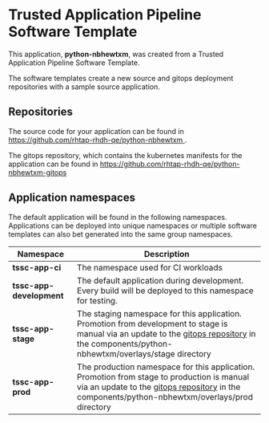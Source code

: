 # Trusted Application Pipeline Software Template

This application, **python-nbhewtxm**, was created from a Trusted Application Pipeline Software Template.

The software templates create a new source and gitops deployment repositories with a sample source application. 

## Repositories

The source code for your application can be found in [https://github.com/rhtap-rhdh-qe/python-nbhewtxm ](https://github.com/rhtap-rhdh-qe/python-nbhewtxm ).
 
The gitops repository, which contains the kubernetes manifests for the application can be found in 
[https://github.com/rhtap-rhdh-qe/python-nbhewtxm-gitops ](https://github.com/rhtap-rhdh-qe/python-nbhewtxm-gitops ) 

## Application namespaces 

The default application will be found in the following namespaces. Applications can be deployed into unique namespaces or multiple software templates can also bet generated into the same group namespaces.  

|  Namespace   |  Description   |  
| -------- | -------- |
| **tssc-app-ci** | The namespace used for CI workloads |
| **tssc-app-development** | The default application during development. Every build will be deployed to this namespace for testing. |
| **tssc-app-stage** | The staging namespace for this application. Promotion from development to stage is manual via an update to the [gitops repository](https://github.com/rhtap-rhdh-qe/python-nbhewtxm-gitops ) in the components/python-nbhewtxm/overlays/stage directory |
| **tssc-app-prod** | The production namespace for this application. Promotion from stage to production is manual via an update to the [gitops repository](https://github.com/rhtap-rhdh-qe/python-nbhewtxm-gitops ) in the components/python-nbhewtxm/overlays/prod directory |